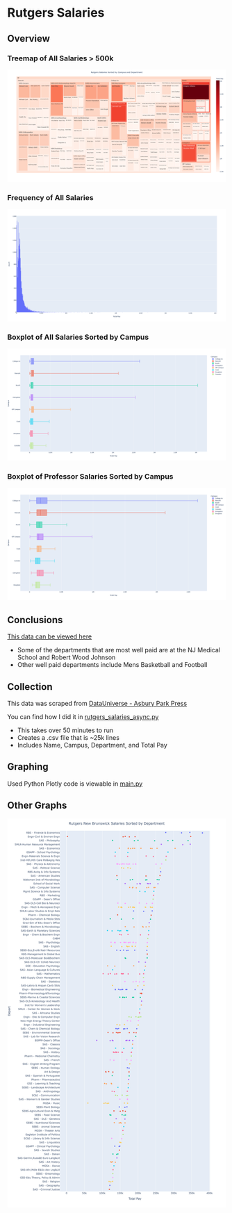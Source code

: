 # Rutgers Salaries

## Overview

### Treemap of All Salaries > 500k

![Treemap of All Salaries > 500k](/images/Treemap%20Salaries%20More%20Than%20500k.png)

### Frequency of All Salaries

![Frequency of All Salaries](/images/Histogram%20All.png)

### Boxplot of All Salaries Sorted by Campus

![Boxplot of All Salaries Sorted by Campus](/images/Boxplot%20By%20Campus%20All.png)

### Boxplot of Professor Salaries Sorted by Campus

![Boxplot of Professor Salaries Sorted by Campus](/images/Boxplot%20By%20Campus%20Professors%20Only.png)

## Conclusions

[This data can be viewed here](https://ibrahimmudassar.github.io/Rutgers-Salaries/)

- Some of the departments that are most well paid are at the NJ Medical School and Robert Wood Johnson
- Other well paid departments include Mens Basketball and Football

## Collection

This data was scraped from [DataUniverse - Asbury Park Press](https://content-static.app.com/datauniverse/caspio/bundle/Rutgers_salaries.html)

You can find how I did it in [rutgers_salaries_async.py](/rutgers_salaries_async.py)

- This takes over 50 minutes to run
- Creates a .csv file that is ~25k lines
- Includes Name, Campus, Department, and Total Pay

## Graphing

Used Python Plotly code is viewable in [main.py](/main.py)

## Other Graphs

![Rutgers New Brunswick Salaries Sorted by Department](/images/rutgers_salaries_by_depart.png)
